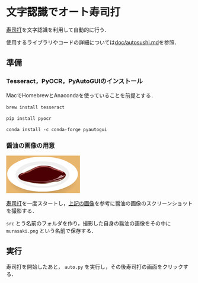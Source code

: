 # 文字認識でオート寿司打

[寿司打](http://neutral.x0.com/home/sushida/play2.html)を文字認識を利用して自動的に行う．

使用するライブラリやコードの詳細については[doc/autosushi.md](doc/autosushi.md)を参照．

## 準備

### Tesseract，PyOCR，PyAutoGUIのインストール

MacでHomebrewとAnacondaを使っていることを前提とする．

```
brew install tesseract
```

```
pip install pyocr
```

```
conda install -c conda-forge pyautogui
```

### 醤油の画像の用意

![doc/murasaki.png](doc/murasaki.png)

[寿司打](http://neutral.x0.com/home/sushida/play2.html)を一度スタートし，[上記の画像](doc/murasaki.png)を参考に醤油の画像のスクリーンショットを撮影する．

`src` とう名前のフォルダを作り，撮影した自身の醤油の画像をその中に `murasaki.png` という名前で保存する．

## 実行

寿司打を開始したあと， `auto.py` を実行し，その後寿司打の画面をクリックする．
